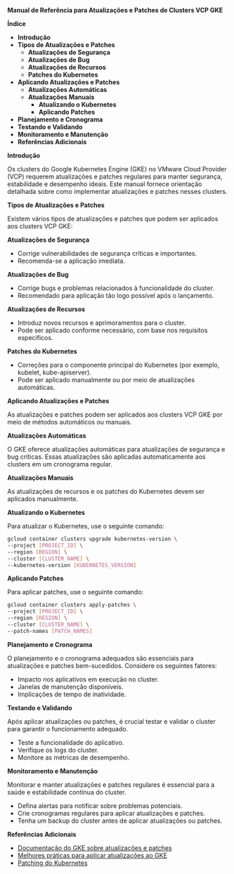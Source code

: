 **Manual de Referência para Atualizações e Patches de Clusters VCP GKE**

**Índice**

* **Introdução**
* **Tipos de Atualizações e Patches**
  * **Atualizações de Segurança**
  * **Atualizações de Bug**
  * **Atualizações de Recursos**
  * **Patches do Kubernetes**
* **Aplicando Atualizações e Patches**
  * **Atualizações Automáticas**
  * **Atualizações Manuais**
    * **Atualizando o Kubernetes**
    * **Aplicando Patches**
* **Planejamento e Cronograma**
* **Testando e Validando**
* **Monitoramento e Manutenção**
* **Referências Adicionais**

**Introdução**

Os clusters do Google Kubernetes Engine (GKE) no VMware Cloud Provider (VCP) requerem atualizações e patches regulares para manter segurança, estabilidade e desempenho ideais. Este manual fornece orientação detalhada sobre como implementar atualizações e patches nesses clusters.

**Tipos de Atualizações e Patches**

Existem vários tipos de atualizações e patches que podem ser aplicados aos clusters VCP GKE:

**Atualizações de Segurança**

* Corrige vulnerabilidades de segurança críticas e importantes.
* Recomenda-se a aplicação imediata.

**Atualizações de Bug**

* Corrige bugs e problemas relacionados à funcionalidade do cluster.
* Recomendado para aplicação tão logo possível após o lançamento.

**Atualizações de Recursos**

* Introduz novos recursos e aprimoramentos para o cluster.
* Pode ser aplicado conforme necessário, com base nos requisitos específicos.

**Patches do Kubernetes**

* Correções para o componente principal do Kubernetes (por exemplo, kubelet, kube-apiserver).
* Pode ser aplicado manualmente ou por meio de atualizações automáticas.

**Aplicando Atualizações e Patches**

As atualizações e patches podem ser aplicados aos clusters VCP GKE por meio de métodos automáticos ou manuais.

**Atualizações Automáticas**

O GKE oferece atualizações automáticas para atualizações de segurança e bug críticas. Essas atualizações são aplicadas automaticamente aos clusters em um cronograma regular.

**Atualizações Manuais**

As atualizações de recursos e os patches do Kubernetes devem ser aplicados manualmente.

**Atualizando o Kubernetes**

Para atualizar o Kubernetes, use o seguinte comando:

```bash
gcloud container clusters upgrade kubernetes-version \
--project [PROJECT_ID] \
--region [REGION] \
--cluster [CLUSTER_NAME] \
--kubernetes-version [KUBERNETES_VERSION]
```

**Aplicando Patches**

Para aplicar patches, use o seguinte comando:

```bash
gcloud container clusters apply-patches \
--project [PROJECT_ID] \
--region [REGION] \
--cluster [CLUSTER_NAME] \
--patch-names [PATCH_NAMES]
```

**Planejamento e Cronograma**

O planejamento e o cronograma adequados são essenciais para atualizações e patches bem-sucedidos. Considere os seguintes fatores:

* Impacto nos aplicativos em execução no cluster.
* Janelas de manutenção disponíveis.
* Implicações de tempo de inatividade.

**Testando e Validando**

Após aplicar atualizações ou patches, é crucial testar e validar o cluster para garantir o funcionamento adequado.

* Teste a funcionalidade do aplicativo.
* Verifique os logs do cluster.
* Monitore as métricas de desempenho.

**Monitoramento e Manutenção**

Monitorar e manter atualizações e patches regulares é essencial para a saúde e estabilidade contínua do cluster.

* Defina alertas para notificar sobre problemas potenciais.
* Crie cronogramas regulares para aplicar atualizações e patches.
* Tenha um backup do cluster antes de aplicar atualizações ou patches.

**Referências Adicionais**

* [Documentação do GKE sobre atualizações e patches](https://cloud.google.com/kubernetes-engine/docs/concepts/versioning)
* [Melhores práticas para aplicar atualizações ao GKE](https://cloud.google.com/blog/products/containers-kubernetes/best-practices-applying-updates-gke)
* [Patching do Kubernetes](https://kubernetes.io/docs/tasks/administer-cluster/patch-cluster)